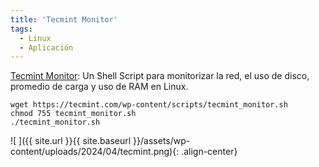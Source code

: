 ```yaml
---
title: 'Tecmint Monitor'
tags: 
  - Linux
  - Aplicación
---
```

[Tecmint Monitor](https://github.com/atarallo/TECMINT_MONITOR/): Un Shell Script para monitorizar la red, el uso de disco, promedio de carga y uso de RAM en Linux.

```
wget https://tecmint.com/wp-content/scripts/tecmint_monitor.sh
chmod 755 tecmint_monitor.sh
./tecmint_monitor.sh
```

![ ]({{ site.url }}{{ site.baseurl }}/assets/wp-content/uploads/2024/04/tecmint.png){: .align-center}


